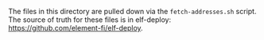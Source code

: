The files in this directory are pulled down via the `fetch-addresses.sh` script.
The source of truth for these files is in elf-deploy: https://github.com/element-fi/elf-deploy.
